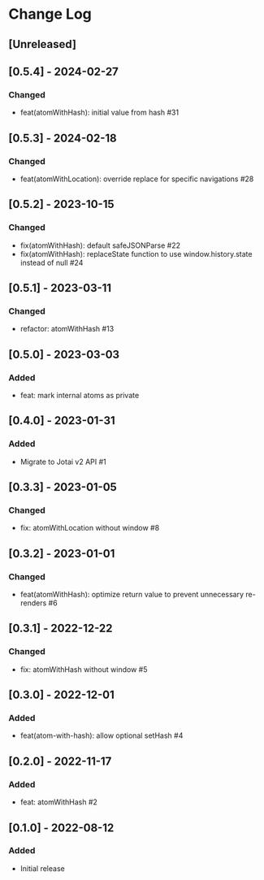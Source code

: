 # Change Log

## [Unreleased]

## [0.5.4] - 2024-02-27
### Changed
- feat(atomWithHash): initial value from hash #31

## [0.5.3] - 2024-02-18
### Changed
- feat(atomWithLocation): override replace for specific navigations #28

## [0.5.2] - 2023-10-15
### Changed
- fix(atomWithHash): default safeJSONParse #22
- fix(atomWithHash): replaceState function to use window.history.state instead of null #24

## [0.5.1] - 2023-03-11
### Changed
- refactor: atomWithHash #13

## [0.5.0] - 2023-03-03
### Added
- feat: mark internal atoms as private

## [0.4.0] - 2023-01-31
### Added
- Migrate to Jotai v2 API #1

## [0.3.3] - 2023-01-05
### Changed
- fix: atomWithLocation without window #8

## [0.3.2] - 2023-01-01
### Changed
- feat(atomWithHash): optimize return value to prevent unnecessary re-renders #6

## [0.3.1] - 2022-12-22
### Changed
- fix: atomWithHash without window #5

## [0.3.0] - 2022-12-01
### Added
- feat(atom-with-hash): allow optional setHash #4

## [0.2.0] - 2022-11-17
### Added
- feat: atomWithHash #2

## [0.1.0] - 2022-08-12
### Added
- Initial release
